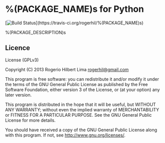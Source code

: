 # %(PACKAGE_NAME)s for Python

[![Build Status](https://travis-ci.org/rogerhil/%(PACKAGE_NAME)s.png?branch=master)](https://travis-ci.org/rogerhil/%(PACKAGE_NAME)s)

%(PACKAGE_DESCRIPTION)s


## Licence

License (GPLv3)

Copyright (C) 2013 Rogerio Hilbert Lima <rogerhil@gmail.com>

This program is free software: you can redistribute it and/or modify
it under the terms of the GNU General Public License as published by
the Free Software Foundation, either version 3 of the License, or
(at your option) any later version.

This program is distributed in the hope that it will be useful,
but WITHOUT ANY WARRANTY; without even the implied warranty of
MERCHANTABILITY or FITNESS FOR A PARTICULAR PURPOSE. See the
GNU General Public License for more details.

You should have received a copy of the GNU General Public License
along with this program. If not, see <http://www.gnu.org/licenses/>.


